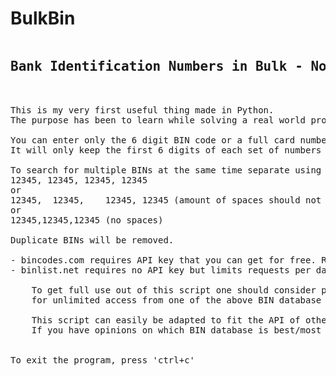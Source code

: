 # BulkBin
<pre>
<h2>Bank Identification Numbers in Bulk - No more captcha codes!</h2>

This is my very first useful thing made in Python.
The purpose has been to learn while solving a real world problem.

You can enter only the 6 digit BIN code or a full card number.
It will only keep the first 6 digits of each set of numbers entered.

To search for multiple BINs at the same time separate using comma+space, like so:
12345, 12345, 12345, 12345
or
12345,  12345,    12345, 12345 (amount of spaces should not matter)
or
12345,12345,12345 (no spaces)

Duplicate BINs will be removed.

- bincodes.com requires API key that you can get for free. Requests limited to 20 per day.
- binlist.net requires no API key but limits requests per day. Use this version to quickly test.

    To get full use out of this script one should consider paying a small fee 
    for unlimited access from one of the above BIN database website.
  
    This script can easily be adapted to fit the API of other BIN databases.
    If you have opinions on which BIN database is best/most up to date, let me know.


To exit the program, press 'ctrl+c'
</pre>
